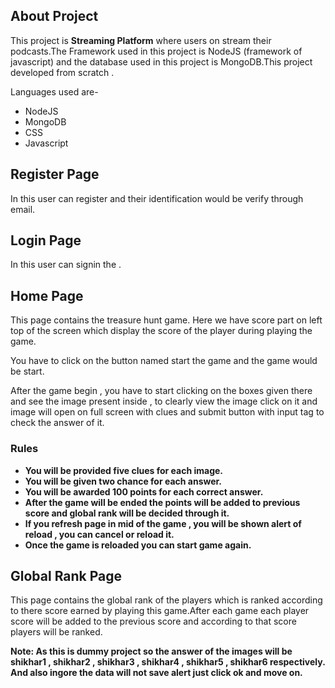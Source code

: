 
## About Project

This project is **Streaming Platform** where users on stream their podcasts.The Framework used in this project is NodeJS (framework of javascript) and the database used in this project is MongoDB.This project developed from scratch . 

Languages used are-
- NodeJS
- MongoDB
- CSS
- Javascript


## Register Page

In this user can register and their identification would be verify through email.

## Login Page

In this user can signin the .

## Home Page

This page contains the treasure hunt game. Here we have score part on left top of the screen which display the score of the player during playing the game.

You have to click on the button named start the game and the game would be start.

After the game begin , you have to start clicking on the boxes given  there and see the image present inside  , to clearly view the image click on it and image will open on full screen with clues and submit button with input tag to check the answer of it.

### Rules

- **You will be provided five clues for each image.**
- **You will be given two chance for each answer.**
- **You will be awarded 100 points for each correct answer.**
- **After the game will be ended the points will be added to previous score and global rank will be decided through it.**
- **If you refresh page in mid of the game , you will be shown alert of reload , you can cancel or reload it.**
- **Once the game is reloaded you can start game again.**


## Global Rank Page

This page contains the global rank of the players which is ranked according to there score earned by playing this game.After each game each player score will be added to the previous score and according to that score players will be ranked.


**Note: As this is dummy project so the answer of the images will be shikhar1 , shikhar2 , shikhar3 , shikhar4 , shikhar5 , shikhar6 respectively. And also ingore the data will not save alert just click ok and move on.**

